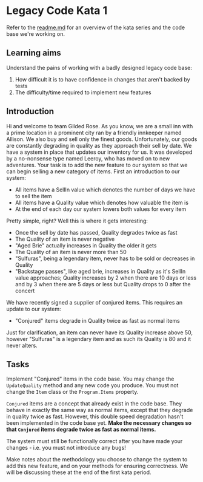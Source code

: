 # Legacy Code Kata 1

Refer to the [readme.md](README.md) for an overview of the kata series and the code base we're working on.

## Learning aims

Understand the pains of working with a badly designed legacy code base:

  1. How difficult it is to have confidence in changes that aren't backed by tests
  2. The difficulty/time required to implement new features

## Introduction

Hi and welcome to team Gilded Rose. As you know, we are a small inn with a prime location in a prominent city ran by a friendly innkeeper named Allison. We also buy and sell only the finest goods. Unfortunately, our goods are constantly degrading in quality as they approach their sell by date. We have a system in place that updates our inventory for us. It was developed by a no-nonsense type named Leeroy, who has moved on to new adventures. Your task is to add the new feature to our system so that we can begin selling a new category of items. First an introduction to our system:

- All items have a SellIn value which denotes the number of days we have to sell the item
- All items have a Quality value which denotes how valuable the item is
- At the end of each day our system lowers both values for every item

Pretty simple, right? Well this is where it gets interesting:

- Once the sell by date has passed, Quality degrades twice as fast
- The Quality of an item is never negative
- "Aged Brie" actually increases in Quality the older it gets
- The Quality of an item is never more than 50
- "Sulfuras", being a legendary item, never has to be sold or decreases in Quality
- "Backstage passes", like aged brie, increases in Quality as it's SellIn value approaches; Quality increases by 2 when there are 10 days or less and by 3 when there are 5 days or less but Quality drops to 0 after the concert

We have recently signed a supplier of conjured items. This requires an update to our system:

- "Conjured" items degrade in Quality twice as fast as normal items

Just for clarification, an item can never have its Quality increase above 50, however "Sulfuras" is a legendary item and as such its Quality is 80 and it never alters.

## Tasks

Implement "Conjured" items in the code base. You may change the `UpdateQuality` method and any new code you produce. You must not change the `Item` class or the `Program.Items` property.

`Conjured` items are a concept that already exist in the code base. They behave in exactly the same way as normal items, except that they degrade in quality twice as fast. However, this double speed degradation hasn't been implemented in the code base yet. **Make the necessary changes so that `Conjured` items degrade twice as fast as normal items.**

The system must still be functionally correct after you have made your changes - i.e. you must not introduce any bugs!

Make notes about the methodology you choose to change the system to add this new feature, and on your methods for ensuring correctness. We will be discussing these at the end of the first kata period. 
